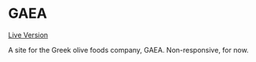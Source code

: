 # GAEA

<a href="https://ripeat.github.io/gaea" target="_blank">Live Version</a>

A site for the Greek olive foods company, GAEA. Non-responsive, for now.
